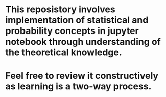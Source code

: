 # This reposistory involves implementation of statistical and probability concepts in jupyter notebook through understanding of the theoretical knowledge. 
# Feel free to review it constructively as learning is a two-way process.
